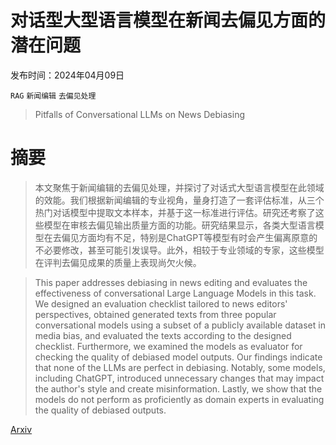 # 对话型大型语言模型在新闻去偏见方面的潜在问题

发布时间：2024年04月09日

`RAG` `新闻编辑` `去偏见处理`

> Pitfalls of Conversational LLMs on News Debiasing

# 摘要

> 本文聚焦于新闻编辑的去偏见处理，并探讨了对话式大型语言模型在此领域的效能。我们根据新闻编辑的专业视角，量身打造了一套评估标准，从三个热门对话模型中提取文本样本，并基于这一标准进行评估。研究还考察了这些模型在审核去偏见输出质量方面的功能。研究结果显示，各类大型语言模型在去偏见方面均有不足，特别是ChatGPT等模型有时会产生偏离原意的不必要修改，甚至可能引发误导。此外，相较于专业领域的专家，这些模型在评判去偏见成果的质量上表现尚欠火候。

> This paper addresses debiasing in news editing and evaluates the effectiveness of conversational Large Language Models in this task. We designed an evaluation checklist tailored to news editors' perspectives, obtained generated texts from three popular conversational models using a subset of a publicly available dataset in media bias, and evaluated the texts according to the designed checklist. Furthermore, we examined the models as evaluator for checking the quality of debiased model outputs. Our findings indicate that none of the LLMs are perfect in debiasing. Notably, some models, including ChatGPT, introduced unnecessary changes that may impact the author's style and create misinformation. Lastly, we show that the models do not perform as proficiently as domain experts in evaluating the quality of debiased outputs.

[Arxiv](https://arxiv.org/abs/2404.06488)
